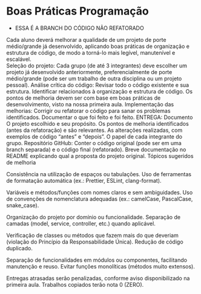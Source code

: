 # Boas Práticas Programação

- ESSA É A BRANCH DO CÓDIGO NÃO REFATORADO 

Cada aluno deverá melhorar a qualidade de um projeto de porte médio/grande já desenvolvido, aplicando boas práticas de organização e estrutura de código, de modo a torná-lo mais legível, manutenível e escalável.  
Seleção do projeto: Cada grupo (de até 3 integrantes) deve escolher um projeto já desenvolvido anteriormente, preferencialmente de porte médio/grande (pode ser um trabalho de outra disciplina ou um projeto pessoal).
Análise crítica do código:
Revisar todo o código existente e sua estrutura.
Identificar relacionados à organização e estrutura de código.
Os pontos de melhoria devem ser com base em boas práticas de desenvolvimento, visto na nossa primeira aula.
Implementação das melhorias:
Corrigir ou refatorar o código para sanar os problemas identificados.
Documentar o que foi feito e foi feito.
ENTREGA: Documento
O projeto escolhido e seu propósito.
Os pontos de melhoria identificados (antes da refatoração) e são relevantes.
As alterações realizadas, com exemplos de código “antes” e “depois”.
O papel de cada integrante do grupo.
Repositório GitHub:
Conter o código original (pode ser em uma branch separada) e o código final (refatorado).
Breve documentação no README explicando qual a proposta do projeto original.
Tópicos sugeridos de melhoria

Consistência na utilização de espaços ou tabulações.
Uso de ferramentas de formatação automática (ex.: Prettier, ESLint, clang-format).

Variáveis e métodos/funções com nomes claros e sem ambiguidades.
Uso de convenções de nomenclatura adequadas (ex.: camelCase, PascalCase, snake_case).

Organização do projeto por domínio ou funcionalidade.
Separação de camadas (model, service, controller, etc.) quando aplicável.

Verificação de classes ou métodos que fazem mais do que deveriam (violação do Princípio da Responsabilidade Única). Redução de código duplicado.

Separação de funcionalidades em módulos ou componentes, facilitando manutenção e reuso.
Evitar funções monolíticas (métodos muito extensos).

Entregas atrasadas serão penalizadas, conforme aviso disponibilizado na primeira aula.
Trabalhos copiados terão nota 0 (ZERO).
